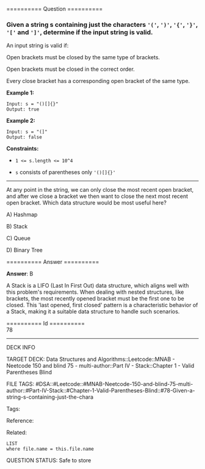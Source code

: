 ========== Question ==========  

### Given a string s containing just the characters `'('`, `')'`, `'{'`, `'}'`, `'['` and `']'`, determine if the input string is valid.

An input string is valid if:

Open brackets must be closed by the same type of brackets.

Open brackets must be closed in the correct order.

Every close bracket has a corresponding open bracket of the same type.

**Example 1:**

```
Input: s = "()[]{}"
Output: true
```

**Example 2:**

```
Input: s = "(]"
Output: false
```

**Constraints:**

- `1 <= s.length <= 10^4`

- `s` consists of parentheses only `'()[]{}'`

---

At any point in the string, we can only close the most recent open bracket, and
after we close a bracket we then want to close the next most recent open
bracket. Which data structure would be most useful here?

A) Hashmap

B) Stack

C) Queue

D) Binary Tree  

========== Answer ==========  

**Answer**: B

A Stack is a LIFO (Last In First Out) data structure, which aligns well with
this problem's requirements. When dealing with nested structures, like brackets,
the most recently opened bracket must be the first one to be closed. This 'last
opened, first closed' pattern is a characteristic behavior of a Stack, making it
a suitable data structure to handle such scenarios.

========== Id ==========  
78

---

DECK INFO

TARGET DECK: Data Structures and Algorithms::Leetcode::MNAB - Neetcode 150 and blind 75 - multi-author::Part IV - Stack::Chapter 1 - Valid Parentheses Blind

FILE TAGS: #DSA::#Leetcode::#MNAB-Neetcode-150-and-blind-75-multi-author::#Part-IV-Stack::#Chapter-1-Valid-Parentheses-Blind::#78-Given-a-string-s-containing-just-the-chara

Tags:

Reference:

Related:

```dataview
LIST
where file.name = this.file.name
```
QUESTION STATUS: Safe to store
